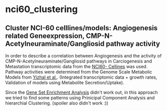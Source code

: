# nci60_clustering

## Cluster NCI-60 celllines/models: Angiogenesis related Geneexpression, CMP-N-Acetylneuraminate/Gangliosid pathway activity

In order to describe a correlation between Angiogenesis and the activity of CMP-N-Acetylneuraminate/Gangliosid pathways in Carciogenesis and Metastation transcriptomic data from the [NCI60- Cellines](https://discover.nci.nih.gov/cellminer/home.do) was used. Pathway activities were determined from the Genome Scale Metabolic Models from [Yizhal et al.](https://www.ncbi.nlm.nih.gov/pmc/articles/PMC4238051/). (Integrated transcriptomic data + growth rates, Validation of models using Metabolite Secretion/Uptake).

Since the [Gene Set Enrichment Analysis](https://github.com/elena-krismer/GSEA_nci60) didn't work out, in this approach we tried to find some patterns using Prinicipal Component Analysis and hierarchial Clustering. (spoiler also didn't work :))
